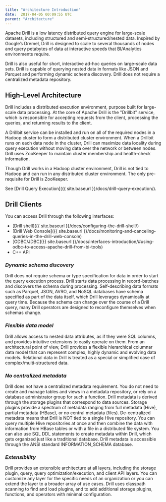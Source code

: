 ```yaml
---
title: "Architecture Introduction"
date:  2017-04-05 00:09:55 UTC  
parent: "Architecture"
---
```

Apache Drill is a low latency distributed query engine for large-scale
datasets, including structured and semi-structured/nested data. Inspired by
Google’s Dremel, Drill is designed to scale to several thousands of nodes and
query petabytes of data at interactive speeds that BI/Analytics environments
require.

Drill is also useful for short, interactive ad-hoc queries on large-scale data sets. Drill is capable of querying nested data in formats like JSON and Parquet and
performing dynamic schema discovery. Drill does not require a centralized
metadata repository.

## High-Level Architecture

Drill includes a distributed execution environment, purpose built for large-
scale data processing. At the core of Apache Drill is the "Drillbit" service,
which is responsible for accepting requests from the client, processing the
queries, and returning results to the client.

A Drillbit service can be installed and run on all of the required nodes in a
Hadoop cluster to form a distributed cluster environment. When a Drillbit runs
on each data node in the cluster, Drill can maximize data locality during
query execution without moving data over the network or between nodes. Drill
uses ZooKeeper to maintain cluster membership and health-check information.

Though Drill works in a Hadoop cluster environment, Drill is not tied to
Hadoop and can run in any distributed cluster environment. The only pre-requisite for Drill is ZooKeeper.

See [Drill Query Execution]({{ site.baseurl }}/docs/drill-query-execution/).

## Drill Clients

You can access Drill through the following interfaces:

  * [Drill shell]({{ site.baseurl }}/docs/configuring-the-drill-shell/)
  * [Drill Web Console]({{ site.baseurl }}/docs/monitoring-and-canceling-queries-in-the-drill-web-console)
  * [ODBC/JDBC]({{ site.baseurl }}/docs/interfaces-introduction/#using-odbc-to-access-apache-drill-from-bi-tools) 
  * C++ API

### **_Dynamic schema discovery_**

Drill does not require schema or type specification for data in order to start
the query execution process. Drill starts data processing in record-batches
and discovers the schema during processing. Self-describing data formats such
as Parquet, JSON, AVRO, and NoSQL databases have schema specified as part of
the data itself, which Drill leverages dynamically at query time. Because the
schema can change over the course of a Drill query, many Drill operators are
designed to reconfigure themselves when schemas change.

### **_Flexible data model_**

Drill allows access to nested data attributes, as if they were SQL columns, and
provides intuitive extensions to easily operate on them. From an architectural
point of view, Drill provides a flexible hierarchical columnar data model that
can represent complex, highly dynamic and evolving data models. Relational data in Drill
is treated as a special or simplified case of complex/multi-structured data.

### **_No centralized metadata_**

Drill does not have a centralized metadata requirement. You do not need to
create and manage tables and views in a metadata repository, or rely on a
database administrator group for such a function. Drill metadata is derived
through the storage plugins that correspond to data sources. Storage plugins
provide a spectrum of metadata ranging from full metadata (Hive), partial
metadata (HBase), or no central metadata (files). De-centralized metadata
means that Drill is NOT tied to a single Hive repository. You can query
multiple Hive repositories at once and then combine the data with information
from HBase tables or with a file in a distributed file system. You can also
use SQL DDL statements to create metadata within Drill, which gets organized just
like a traditional database. Drill metadata is accessible through the ANSI
standard INFORMATION_SCHEMA database.

### **_Extensibility_**

Drill provides an extensible architecture at all layers, including the storage
plugin, query, query optimization/execution, and client API layers. You can
customize any layer for the specific needs of an organization or you can
extend the layer to a broader array of use cases. Drill uses 
classpath scanning to find and load plugins, and to add additional storage plugins,
functions, and operators with minimal configuration.

